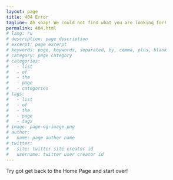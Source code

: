 ```yaml
---
layout: page
title: 404 Error
tagline: Ah snap! We could not find what you are looking for!
permalink: 404.html
# lang: ru
# description: page description
# excerpt: page excerpt
# keywords: page, keywords, separated, by, comma, plus, blank
# category: page category
# categories:
#   - list
#   - of
#   - the
#   - page
#   - categories
# tags:
#   - list
#   - of
#   - the
#   - page
#   - tags
# image: page-og-image.png
# author:
#   name: page author name
# twitter:
#   site: twitter site creator id
#   username: twitter user creator id
---
```


Try got get back to the Home Page and start over!
